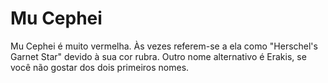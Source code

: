 # Mu Cephei

Mu Cephei é muito vermelha. Às vezes referem-se a ela como "Herschel's Garnet
Star" devido à sua cor rubra. Outro nome alternativo é Erakis, se você não
gostar dos dois primeiros nomes.
